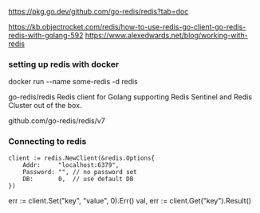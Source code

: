 https://pkg.go.dev/github.com/go-redis/redis?tab=doc

https://kb.objectrocket.com/redis/how-to-use-redis-go-client-go-redis-redis-with-golang-592
https://www.alexedwards.net/blog/working-with-redis

### setting up redis with docker


docker run --name some-redis -d redis


go-redis/redis
Redis client for Golang supporting Redis Sentinel and Redis Cluster out of the box.	


github.com/go-redis/redis/v7

### Connecting to redis

	client := redis.NewClient(&redis.Options{
		Addr:     "localhost:6379",
		Password: "", // no password set
		DB:       0,  // use default DB
	})



err := client.Set("key", "value", 0).Err()
val, err := client.Get("key").Result()


